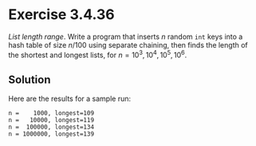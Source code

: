 # Exercise 3.4.36

*List length range*. Write a program that inserts $n$ random `int` keys into
a hash table of size $n / 100$ using separate chaining, then finds the length
of the shortest and longest lists, for $n=10^3,10^4,10^5,10^6$.

## Solution

Here are the results for a sample run:

```text
n =    1000, longest=109
n =   10000, longest=119
n =  100000, longest=134
n = 1000000, longest=139
```